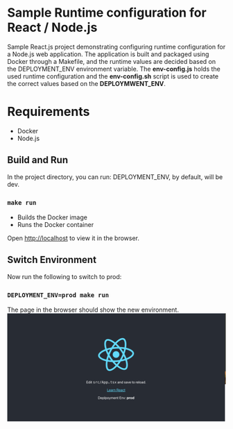 # Sample Runtime configuration for React / Node.js

Sample React.js project demonstrating configuring runtime configuration for a Node.js web application. The application is built and packaged using Docker through a Makefile, and the runtime values are decided based on the DEPLOYMENT_ENV environment variable.
The **env-config.js** holds the used runtime configuration and the **env-config.sh** script is used to create the correct values based on the **DEPLOYMWENT_ENV**.


# Requirements
- Docker
- Node.js

## Build and Run

In the project directory, you can run:
DEPLOYMENT_ENV, by default, will be dev.

### `make run`
- Builds the Docker image
- Runs the Docker container

Open [http://localhost](http://localhost) to view it in the browser.

## Switch Environment
Now run the following to switch to prod:

### `DEPLOYMENT_ENV=prod make run`

The page in the browser should show the new environment.
![image](screenshots/prod_env.png)
